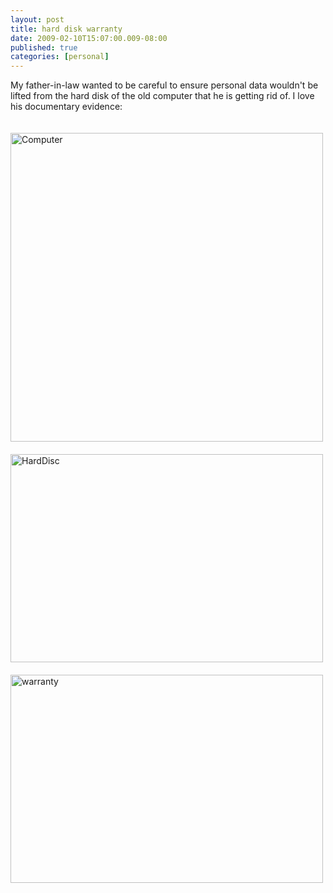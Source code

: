 ```yaml
---
layout: post
title: hard disk warranty
date: 2009-02-10T15:07:00.009-08:00
published: true
categories: [personal]
---
```


<p>My father-in-law wanted to be careful to ensure personal data wouldn't be lifted from the hard disk of the old computer that he is getting rid of. I love his documentary evidence:</p>

<div style="padding-top: 20px;">
<a href="http://www.flickr.com/photos/trento/3270736529/" title="Computer by trento, on Flickr"><img src="http://farm4.static.flickr.com/3531/3270736529_6c453ab877.jpg" width="500" height="494" alt="Computer" /></a>
</div>

<div style="padding-top: 20px;">
<a href="http://www.flickr.com/photos/trento/3271556538/" title="HardDisc by trento, on Flickr"><img src="http://farm4.static.flickr.com/3395/3271556538_bcbb098ebe.jpg" width="500" height="333" alt="HardDisc" /></a>
</div>

<div style="padding-top: 20px;">
<a href="http://www.flickr.com/photos/trento/3271556608/" title="warranty by trento, on Flickr"><img src="http://farm4.static.flickr.com/3401/3271556608_a3ac65f9b0.jpg" width="500" height="333" alt="warranty" /></a>
</div>
